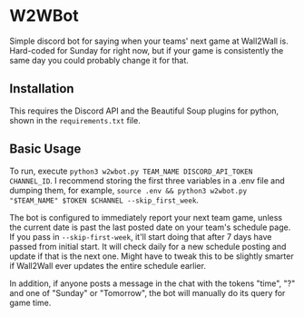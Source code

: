 # W2WBot
Simple discord bot for saying when your teams' next game at Wall2Wall is. Hard-coded for Sunday for right now, but if your game is consistently the same day you could probably change it for that.

## Installation
This requires the Discord API and the Beautiful Soup plugins for python, shown in the `requirements.txt` file.

## Basic Usage
To run, execute `python3 w2wbot.py TEAM_NAME DISCORD_API_TOKEN CHANNEL_ID`. I recommend storing the first three variables in a .env file and dumping them, for example, `source .env && python3 w2wbot.py "$TEAM_NAME" $TOKEN $CHANNEL --skip_first_week`. 

The bot is configured to immediately report your next team game, unless the current date is past the last posted date on your team's schedule page. If you pass in `--skip-first-week`, it'll start doing that after 7 days have passed from initial start. It will check daily for a new schedule posting and update if that is the next one. Might have to tweak this to be slightly smarter if Wall2Wall ever updates the entire schedule earlier.

In addition, if anyone posts a message in the chat with the tokens "time", "?" and one of "Sunday" or "Tomorrow", the bot will manually do its query for game time. 
